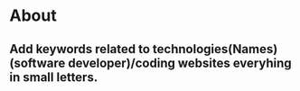 # About
## Add keywords related to technologies(Names) (software developer)/coding websites everyhing in small letters.
